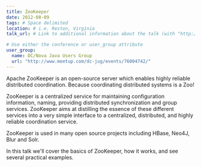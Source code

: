 ```yaml
---
title: ZooKeeper
date: 2012-08-09
tags: # Space delimited
location: # i.e. Reston, Virginia
talk_url: # Link to additional information about the talk (with "http://")

# Use either the conference or user_group attribute
user_group: 
  name: DC/Nova Java Users Group
  url: "http://www.meetup.com/dc-jug/events/76004742/"
---
```

Apache ZooKeeper is an open-source server which enables highly reliable distributed coordination. Because coordinating distributed systems is a Zoo!

ZooKeeper is a centralized service for maintaining configuration information, naming, providing distributed synchronization and group services. ZooKeeper aims at distilling the essence of these different services into a very simple interface to a centralized, distributed, and highly reliable coordination service.

ZooKeeper is used in many open source projects including HBase, Neo4J, Blur and Solr.

In this talk we'll cover the basics of ZooKeeper, how it works, and see several practical examples.